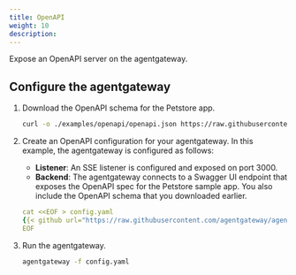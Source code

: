 ```yaml
---
title: OpenAPI
weight: 10
description: 
---
```


Expose an OpenAPI server on the agentgateway. 

## Configure the agentgateway

1. Download the OpenAPI schema for the Petstore app. 
   ```sh
   curl -o ./examples/openapi/openapi.json https://raw.githubusercontent.com/agentgateway/agentgateway/refs/heads/main/examples/openapi/openapi.json
   ```

2. Create an OpenAPI configuration for your agentgateway. In this example, the agentgateway is configured as follows: 
   * **Listener**: An SSE listener is configured and exposed on port 3000. 
   * **Backend**: The agentgateway connects to a Swagger UI endpoint that exposes the OpenAPI spec for the Petstore sample app. You also include the OpenAPI schema that you downloaded earlier. 
   ```yaml
   cat <<EOF > config.yaml
   {{< github url="https://raw.githubusercontent.com/agentgateway/agentgateway/refs/heads/main/examples/openapi/config.yaml" >}}
   EOF
   ```

3. Run the agentgateway. 
   ```sh
   agentgateway -f config.yaml
   ```

<!-- TODO UI bug with Playground

## Verify access to the Petstore APIs

1. Open the [agentgateway UI](http://localhost:15000/ui/) to view your listener and target configuration.

2. Connect to the OpenAPI server with the agentgateway UI playground. 
   1. Go to the agentgateway UI [**Playground**](http://localhost:15000/ui/playground/).
   2. In the **Connection Settings** card, select your **Listener Endpoint** and click **Connect**. The agentgateway UI connects to the target that you configured and retrieves the APIs that are exposed on the target. 
   3. Verify that you see the Petstore APIs from the OpenAPI spec as a list of **Available Tools** 
   
      {{< reuse-image src="img/agentgateway-ui-tools-openapi.png" >}}

3. Verify access to the Petstore APIs. 
   1. Select the `petstore_addPet` API. 
   2. In the **body** field, enter the details for your pet, such as the ID and name for the pet category and your pet, a URL to a photo of your pet, the pet's status in the store, and optionally any tags. You can use the following example JSON file. 
      ```yaml
      {
        "id": 10,
        "category": {
          "id": 1,
          "name": "Dogs"
        },
        "name": "doggie",
        "photoUrls": [
          "https://example.com/photo1.jpg",
          "https://example.com/photo2.jpg"
        ],
        "tags": [
          {
            "id": 101,
            "name": "fluffy"
          },
          {
            "id": 102,
            "name": "friendly"
          }
        ],
        "status": "available"
      }
      ```
   3. Click **Run Tool**. Verify that the pet is added to the petstore. 
      
      {{< reuse-image src="img/agentgateway-ui-tools-openapi-success.png" >}}
      
-->
